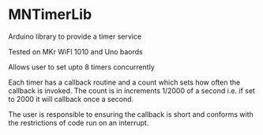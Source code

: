 # MNTimerLib

Arduino library to provide a timer service

Tested on MKr WiFI 1010 and Uno baords

Allows user to set upto 8 timers concurrently

Each timer has a callback routine and a count which sets how often the callback is invoked. The count is in increments 1/2000 of a second 
i.e. if set to 2000 it will callback once a second.

The user is responsible to ensuring the callback is short and conforms with the restrictions of code run on an interrupt.

